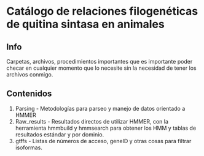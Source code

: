 # Catálogo de relaciones filogenéticas de quitina sintasa en animales

## Info 
Carpetas, archivos, procedimientos importantes que es importante poder checar en cualquier momento que lo necesite sin la necesidad de tener los archivos conmigo.
## Contenidos
1. Parsing - Metodologías para parseo y manejo de datos orientado a HMMER
2. Raw_results - Resultados directos de utilizar HMMER, con la herramienta hmmbuild y hmmsearch para obtener los HMM y tablas de resultados estándar y por dominio.
3. gtffs - Listas de números de acceso, geneID y otras cosas para filtrar isoformas.